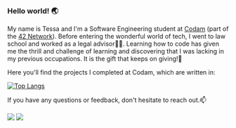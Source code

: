 ### Hello world! 🌏

My name is Tessa and I'm a Software Engineering student at [Codam](https://www.codam.nl/en/about-codam) (part of the [42 Network](https://en.wikipedia.org/wiki/42_(school))). Before entering the wonderful world of tech, I went to law school and worked as a legal advisor👩‍⚖️. Learning how to code has given me the thrill and challenge of learning and discovering that I was lacking in my previous occupations. It is the gift that keeps on giving!🎁


Here you'll find the projects I completed at Codam, which are written in:

[![Top Langs](https://github-readme-stats.vercel.app/api/top-langs/?username=DelicaTessa&layout=compact&hide=roff,swift)](https://github.com/DelicaTessa/github-readme-stats)

If you have any questions or feedback, don't hesitate to reach out.📫

<a href= "https://www.linkedin.com/in/tessa-clement/"><img align=center src="https://img.shields.io/badge/linkedin-%230077B5.svg?&style=for-the-badge&logo=linkedin&logoColor=white" /></a>  <a href="mailto:tclement@student.codam.nl"><img align=center src="https://img.shields.io/badge/gmail-D14836?&style=for-the-badge&logo=gmail&logoColor=white" /></a> 
